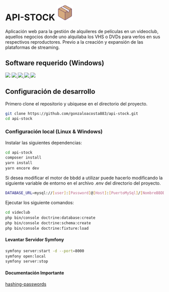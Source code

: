 # API-STOCK <img src="./assets/images/box.svg" height=50 />
 Aplicación web para la gestión de alquileres de películas en un videoclub, aquellos negocios donde uno alquilaba los VHS o DVDs para verlos en sus respectivos reproductores. Previo a la creación y expansión de las plataformas de streaming.

## Software requerido (Windows)
<a href="https://github.com/symfony-cli/symfony-cli/releases/download/v5.5.6/symfony-cli_windows_amd64.zip"><img src="https://img.shields.io/badge/Symfony-000000?style=for-the-badge&logo=Symfony&logoColor=white"/></a>
<a href="https://dev.mysql.com/get/Downloads/MySQL-8.0/mysql-8.0.33-winx64.zip">
<img src="https://img.shields.io/badge/MySQL-005C84?style=for-the-badge&logo=mysql&logoColor=white"/>
</a>
<a href="https://nodejs.org/dist/v18.16.1/node-v18.16.1-x64.msi">
<img src="https://img.shields.io/badge/Node.js-43853D?style=for-the-badge&logo=node.js&logoColor=white">
</a>
<a href="https://windows.php.net/downloads/releases/archives/php-7.4.32-Win32-vc15-x64.zip">
<img src="https://img.shields.io/badge/PHP-777BB4?style=for-the-badge&logo=php&logoColor=white">
</a>
<a href="https://getcomposer.org/Composer-Setup.exe">
<img src="https://getcomposer.org/img/logo-composer-transparent2.png" height=30></a>


## Configuración de desarrollo
Primero clone el repositorio y ubiquese en el directorio del proyecto.

```bash
git clone https://github.com/gonzaloacosta883/api-stock.git
cd api-stock
```

### Configuración local (Linux & Windows)
Instalar las siguientes dependencias:
```bash
cd api-stock
composer install
yarn install
yarn encore dev
```
Si desea modificar el motor de bbdd a utilizar puede hacerlo modificando la siguiente variable de entorno en el archivo .env del directorio del proyecto.
```bash
DATABASE_URL=mysql://[user]:[Password]@[Host]:[PuertoMySql]/[NombreBBDD]
```
Ejecutar los siguiente comandos:
```bash
cd videclub
php bin/console doctrine:database:create
php bin/console doctrine:schema:create
php bin/console doctrine:fixture:load
```

#### Levantar Servidor Symfony
```bash
symfony server:start -d --port=8000
symfony open:local
symfony server:stop
```

#### Documentación Importante
[hashing-passwords](https://symfony.com/doc/current/security.html#registering-the-user-hashing-passwords)